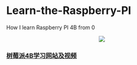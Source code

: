 # Learn-the-Raspberry-PI
How I learn Raspberry PI 4B from 0

<div align=center>
<img src="https://github.com/Fu0804/Learn-the-Raspberry-PI/assets/151499353/76c0cd8b-544d-408d-a7ca-46866a1045f0">
</div>

### [树莓派4B学习网站及视频](https://www.yahboom.com/study/raspberry4B# "树莓派4B")
